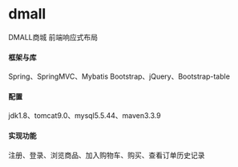 # dmall
DMALL商城
前端响应式布局

#### 框架与库
Spring、SpringMVC、Mybatis
Bootstrap、jQuery、Bootstrap-table

#### 配置
jdk1.8、tomcat9.0、mysql5.5.44、maven3.3.9

#### 实现功能
注册、登录、浏览商品、加入购物车、购买、查看订单历史记录


